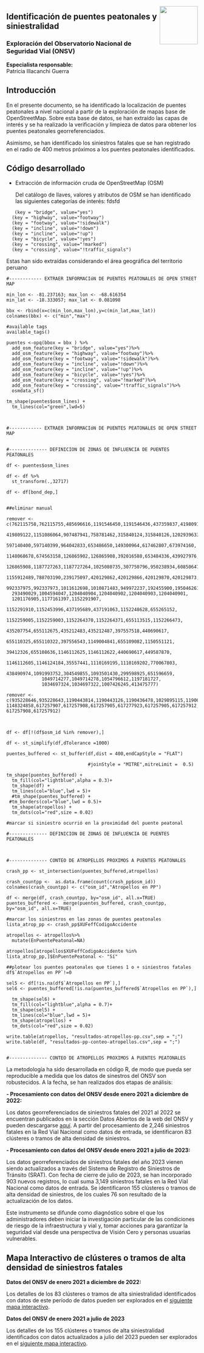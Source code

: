 <a href="https://www.onsv.gob.pe/"><img align="right" height="100" src="index_images/logo-onsv.png" float="right" link> </a>


## Identificación de puentes peatonales y siniestralidad

### Exploración del Observatorio Nacional de Seguridad Vial (ONSV)

**Especialista responsable:** <br />
Patricia Illacanchi Guerra

## Introducción
En el presente documento, se ha identificado la localización de puentes peatonales a nivel nacional a partir de la exploración de mapas base de OpenStreetMap. Sobre esta base de datos, se han extraído las capas de interés y se ha realizado la verificación y limpieza de datos para obtener los puentes peatonales georreferenciados.

Asimismo, se han identificado los siniestros fatales que se han registrado en el radio de 400 metros próximos a los puentes peatonales identificados.

## Código desarrollado

- Extracción de información cruda de OpenStreetMap (OSM)

  Del catálogo de llaves, valores y atributos de OSM se han identificado las siguientes categorías de interés:
  fdsfd

  
```
   (key = "bridge", value="yes")
  (key = "highway", value="footway")
  (key = "footway", value="!sidewalk")
  (key = "incline", value="!down")
  (key = "incline", value="!up")
  (key = "bicycle", value="!yes")
  (key = "crossing", value="!marked")
  (key = "crossing", value="!traffic_signals")
```
  Estas han sido extraídas considerando el área geográfica del territorio peruano
  
```
#------------ EXTRAER INFORMACIóN DE PUENTES PEATONALES DE OPEN STREET MAP

min_lon <- -81.237163; max_lon <- -68.616354
min_lat <- -18.333057; max_lat <- 0.081098

bbx <- rbind(x=c(min_lon,max_lon),y=c(min_lat,max_lat))
colnames(bbx) <- c("min","max")

#available tags
available_tags()

puentes <-opq(bbox = bbx ) %>%
  add_osm_feature(key = "bridge", value="yes")%>%
  add_osm_feature(key = "highway", value="footway")%>%
  add_osm_feature(key = "footway", value="!sidewalk")%>%
  add_osm_feature(key = "incline", value="!down")%>%
  add_osm_feature(key = "incline", value="!up")%>%
  add_osm_feature(key = "bicycle", value="!yes")%>%
  add_osm_feature(key = "crossing", value="!marked")%>%
  add_osm_feature(key = "crossing", value="!traffic_signals")%>%
  osmdata_sf()

tm_shape(puentes$osm_lines) + 
  tm_lines(col="green",lwd=5)



#------------ EXTRAER INFORMACIóN DE PUENTES PEATONALES DE OPEN STREET MAP


#-------------- DEFINICION DE ZONAS DE INFLUENCIA DE PUENTES PEATONALES

df <- puentes$osm_lines

df <- df %>%
  st_transform(.,32717)

df <- df[bond_dep,]


##eliminar manual 

remover <- c(762115758,762115755,485696616,1191546450,1191546436,437359837,419809122,
  419809122,1151086064,907487941,758781462,315840124,315840126,1202939633,
  597140400,597140399,964042833,653486650,149300964,617462807,673974160,
  1148068678,674563158,126865902,126865908,392016588,653484336,439927976,
  126865908,1187727263,1187727264,1025080735,307750796,950238934,608506475,
  1155912489,788703190,239175097,420129862,420129866,420129870,420129873,
  992337975,992337973,1011612698,1010871483,949972237,192455900,195046261,
  293490029,1004594047,1204040904,1204040902,1204040903,1204040901,
  1201176905,1177161397,1152291907,
             1152291910,1152453996,437195689,437191063,1152248628,655265152,
             1152259005,1152259003,1152264370,1152264371,655113515,1152266473,
             435207754,655112675,435212483,435212487,397557518,440690617,
             655110325,655110322,397556543,1149004841,655109082,1150551121,
             39412326,655108636,1146112625,1146112622,440690617,449587870,
             1146112605,1146124184,35557441,1110169195,1110169202,770067803,
             438490974,1091993752,304549855,1093501430,299598925,651596659,
             1049714277,1049714278,1054796612,1197181727,
             1034697324,1034697322,1007426245,413475777)

remover <- c(935228646,935228643,1190443814,1190443126,1190436478,1029895115,1190660416,
1148324858,617257907,617257908,617257905,617277923,617257905,617257912,
617257908,617257912)


             
df <- df[!(df$osm_id %in% remover),]

df <- st_simplify(df,dTolerance =1000)
 
puentes_buffered <- st_buffer(df,dist = 400,endCapStyle = "FLAT")
                              
                              #joinStyle = "MITRE",mitreLimit =  0.5)

tm_shape(puentes_buffered) + 
  tm_fill(col="lightblue",alpha = 0.3)+
  tm_shape(df) + 
  tm_lines(col="blue",lwd = 5)+
  #tm_shape(puentes_buffered) + 
 #tm_borders(col="blue",lwd = 0.5)+
  tm_shape(atropellos) + 
  tm_dots(col="red",size = 0.02)

#marcar si siniestro ocurrió en la proximidad del puente peatonal

#-------------- DEFINICION DE ZONAS DE INFLUENCIA DE PUENTES PEATONALES



#-------------- CONTEO DE ATROPELLOS PROXIMOS A PUENTES PEATONALES

crash_pp <- st_intersection(puentes_buffered,atropellos)

crash_countpp <-  as.data.frame(count(crash_pp$osm_id))
colnames(crash_countpp) <- c("osm_id","Atropellos en PP")

df <- merge(df, crash_countpp, by="osm_id", all.x=TRUE)
puentes_buffered <-  merge(puentes_buffered, crash_countpp, by="osm_id", all.x=TRUE)

#marcar los siniestros en las zonas de puentes peatonales
lista_atrop_pp <- crash_pp$XUFeffCodigoAccidente

atropellos <- atropellos%>%
  mutate(EnPuentePeatonal=NA)

atropellos[atropellos$XUFeffCodigoAccidente %in% lista_atrop_pp,]$EnPuentePeatonal <- "Sí"

##plotear los puentes peatonales que tienes 1 o + siniestros fatales
df$`Atropellos en PP`!=0

sel5 <- df[!is.na(df$`Atropellos en PP`),]
sel6 <- puentes_buffered[!is.na(puentes_buffered$`Atropellos en PP`),]

  tm_shape(sel6) + 
  tm_fill(col="lightblue",alpha = 0.7)+
  tm_shape(sel5) + 
  tm_lines(col="blue",lwd = 5)+
  tm_shape(atropellos) + 
  tm_dots(col="red",size = 0.02)

write.table(atropellos, "resultados-atropellos-pp.csv",sep = ";")
write.table(df, "resultados-pp-conteo-atropellos.csv",sep = ";")


#-------------- CONTEO DE ATROPELLOS PROXIMOS A PUENTES PEATONALES
```

La metodología ha sido desarrollada en código R, de modo que pueda ser reproducible a medida que los datos de sinestros del ONSV son robustecidos. A la fecha, se han realizados dos etapas de análisis:

**- Procesamiento con datos del ONSV desde enero 2021 a diciembre de 2022:**

Los datos georreferenciados de siniestros fatales del 2021 al 2022 se encuentran publicados en la sección Datos Abiertos de la web del ONSV y pueden descargarse [aquí](https://www.onsv.gob.pe/datosabiertos). A partir del procesamiento de 2,246 siniestros fatales en la Red Vial Nacional como datos de entrada, se identificaron 83 clústeres o tramos de alta densidad de siniestros.

**- Procesamiento con datos del ONSV desde enero 2021 a julio de 2023:**

Los datos georreferenciados de siniestros fatales del año 2023 vienen siendo actualizados a través del Sistema de Registro de Siniestros de Tránsito (SRAT). Con fecha de cierre de julio de 2023, se han incorporado 903 nuevos registros, lo cual suma 3,149 siniestros fatales en la Red Vial Nacional como datos de entrada. Se identificaron 155 clústeres o tramos de alta densidad de siniestros, de los cuales 76 son resultado de la actualización de los datos. 

Este instrumento se difunde como diagnóstico sobre el que los administradores deben iniciar la investigación particular de las condiciones de riesgo de la infraestructura y vial y, tomar acciones para garantizar la seguridad vial desde una perspectiva de Visión Cero y personas usuarias vulnerables.

## Mapa Interactivo de clústeres o tramos de alta densidad de siniestros fatales

**Datos del ONSV de enero 2021 a diciembre de 2022:**

Los detalles de los 83 clústeres o tramos de alta siniestralidad identificados con datos de este período de datos pueden ser explorados en el [siguiente mapa interactivo](https://patriciaig.github.io/SeguridadVialPeru/mapa_tramos_alta_densidad_fatalidades.html).

**Datos del ONSV de enero 2021 a julio de 2023**

Los detalles de los 155 clústeres o tramos de alta siniestralidad identificados con datos actualizados a julio del 2023 pueden ser explorados en el [siguiente mapa interactivo](https://patriciaig.github.io/SeguridadVialPeru/mapa_prueba.html).
